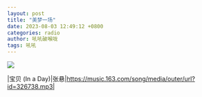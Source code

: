 ```yaml
---
layout: post
title: "美梦一场"
date: 2023-08-03 12:49:12 +0800
categories: radio
author: 吼吼破喉咙
tags: 吼吼
---
```

![]({{site.baseurl}}/images/cover_20230803.jpg)

|宝贝 (In a Day)|张悬|https://music.163.com/song/media/outer/url?id=326738.mp3|

